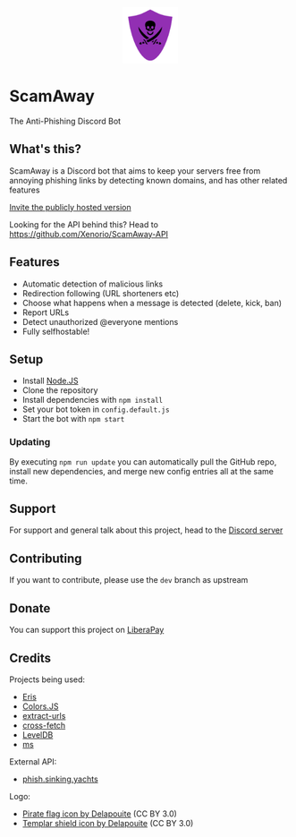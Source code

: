<p align="center"><img src="./logo.png" alt="Logo" width="100"></p>

# ScamAway
The Anti-Phishing Discord Bot

## What's this?
ScamAway is a Discord bot that aims to keep your servers free from annoying phishing links by detecting known domains, and has other related features

[Invite the publicly hosted version](https://discord.com/api/oauth2/authorize?client_id=934294961686478858&permissions=1394254146630&scope=bot%20applications.commands)

Looking for the API behind this? Head to https://github.com/Xenorio/ScamAway-API

## Features
- Automatic detection of malicious links
- Redirection following (URL shorteners etc)
- Choose what happens when a message is detected (delete, kick, ban)
- Report URLs
- Detect unauthorized @everyone mentions
- Fully selfhostable!

## Setup
- Install [Node.JS](https://nodejs.org)
- Clone the repository
- Install dependencies with ``npm install``
- Set your bot token in ``config.default.js``
- Start the bot with ``npm start``

### Updating
By executing ``npm run update`` you can automatically pull the GitHub repo, install new dependencies, and merge new config entries all at the same time.

## Support
For support and general talk about this project, head to the [Discord server](https://discord.xenorio.xyz)

## Contributing
If you want to contribute, please use the ``dev`` branch as upstream

## Donate
You can support this project on [LiberaPay](https://liberapay.com/Xenorio)

## Credits
Projects being used:
- [Eris](https://github.com/abalabahaha/eris)
- [Colors.JS](https://github.com/Marak/colors.js)
- [extract-urls](https://github.com/huckbit/extract-urls)
- [cross-fetch](https://github.com/lquixada/cross-fetch)
- [LevelDB](https://github.com/Level/level)
- [ms](https://github.com/vercel/ms)

External API:
- [phish.sinking.yachts](https://phish.sinking.yachts/docs)

Logo:
- [Pirate flag icon by Delapouite](https://game-icons.net/1x1/delapouite/pirate-flag.html) (CC BY 3.0)
- [Templar shield icon by Delapouite](https://game-icons.net/1x1/delapouite/templar-shield.html) (CC BY 3.0)
